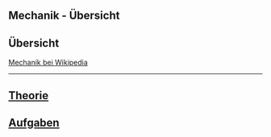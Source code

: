 
Mechanik - Übersicht
---
## Übersicht

[Mechanik bei Wikipedia](https://de.wikipedia.org/wiki/Mechanik)

---
## [Theorie](theorie.md)
## [Aufgaben](aufgaben.md)
